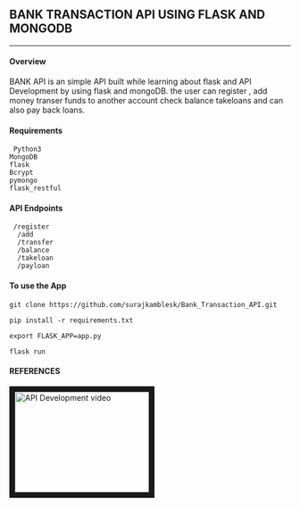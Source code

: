 
## BANK TRANSACTION API USING FLASK AND MONGODB
-------------------------------------------------
#### Overview
BANK API is an simple API built while learning about flask and API Development 
by using flask and mongoDB. the user can register , 
add money transer funds to another account check
balance takeloans and can also pay back loans. 


#### Requirements

     Python3
    MongoDB
    flask
    Bcrypt
    pymongo
    flask_restful
  
#### API Endpoints
     /register
      /add
      /transfer 
      /balance 
      /takeloan 
      /payloan 
     
#### To use the App

  `git clone https://github.com/surajkamblesk/Bank_Transaction_API.git`
  
  `pip install -r requirements.txt `
  
  ` export FLASK_APP=app.py `
  
   ` flask run `
  
#### REFERENCES
   
  <a href="http://www.youtube.com/watch?feature=player_embedded&v=GMppyAPbLYk
" target="_blank"><img src="http://img.youtube.com/vi/GMppyAPbLYk/0.jpg" 
alt="API Development video" width="240" height="180" border="10" /></a>


  

